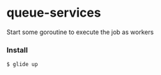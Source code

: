 # queue-services

Start some goroutine to execute the job as workers

### Install
```text
$ glide up
```